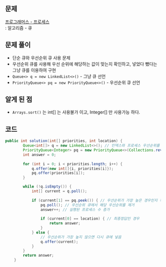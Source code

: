 ## 문제
[프로그래머스 - 프로세스](https://school.programmers.co.kr/learn/courses/30/lessons/42587) <br>
: 알고리즘 - 큐

## 문제 풀이
- 단순 큐와 우선순위 큐 사용 문제
- 우선순위 큐를 사용해 우선 순위에 해당하는 값이 맞는지 확인하고, 넣었다 뺐다는 그냥 큐를 이용하여 구현
- `Queue<> q = new LinkedList<>()` - 그냥 큐 선언
- `PriorityQueue<> pq = new PriorityQueue<>()` - 우선순위 큐 선언

## 알게 된 점
- `Arrays.sort()` 는 int[] 는 사용불가 이고, Integer[] 만 사용가능 하다.

## 코드
```java
public int solution(int[] priorities, int location) {
        Queue<int[]> q = new LinkedList<>(); // 인덱스와 프로세스 우선순위를 저장할 큐
        PriorityQueue<Integer> pq = new PriorityQueue<>(Collections.reverseOrder()); // 정렬된 프로세스 우선순위 넣을 큐
        int answer = 0;
        
        for (int i = 0; i < priorities.length; i++) {
            q.offer(new int[]{i, priorities[i]}); 
            pq.offer(priorities[i]);              
        }

        while (!q.isEmpty()) {
            int[] current = q.poll();
            
            if (current[1] == pq.peek()) { // 우선순위가 가장 높은 경우인지 확인
                pq.poll(); // 우선순위 큐에서 해당 우선순위를 제거
                answer++; // 실행된 프로세스 수 증가
                
                if (current[0] == location) { // 최종정답인 경우
                    return answer;
                }
            } else {
                // 우선순위가 가장 높지 않으면 다시 큐에 넣음
                q.offer(current);
            }
        }
        return answer;
    }
```

